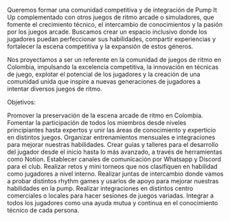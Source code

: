 Queremos formar una comunidad competitiva y de integración de Pump It Up complementado con otros juegos de ritmo arcade o simuladores, que fomente el crecimiento técnico, el intercambio de conocimientos y la pasión por los juegos arcade. Buscamos crear un espacio inclusivo donde los jugadores puedan perfeccionar sus habilidades, compartir experiencias y fortalecer la escena competitiva y la expansión de estos géneros.

Nos proyectamos a ser un referente en la comunidad de juegos de ritmo en Colombia, impulsando la excelencia competitiva, la innovación en técnicas de juego, explotar el potencial de los jugadores y la creación de una comunidad unida que inspire a nuevas generaciones de jugadores a intentar diversos juegos de ritmo.

Objetivos:

Promover la preservación de la escena arcade de ritmo en Colombia.
Fomentar la participación de todos los miembros desde niveles principiantes hasta expertos y unir las áreas de conocimiento y experticio en distintos juegos.
Organizar entrenamientos mensuales e integraciones para mejorar nuestras habilidades.
Crear guías y talleres para el desarrollo del jugador desde el inicio hasta lo más avanzado, a través de herramientas como Notion.
Establecer canales de comunicación por Whatsapp y Discord para el club.
Realizar retos y mini torneos que nos clasifiquen en habilidad como jugadores a nivel interno.
Realizar juntas de intercambio donde vamos a probar distintos rhythm games y usarlos de apoyo para mejorar nuestras habilidades en la pump.
Realizar integraciones en distintos centro comerciales o locales para hacer sesiones de juegos variadas.
Integrar a todos los jugadores como una ayuda mutua y continua en el conocimiento técnico de cada persona.
